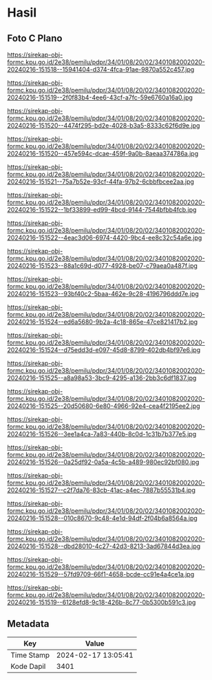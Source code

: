 # Hasil

## Foto C Plano

https://sirekap-obj-formc.kpu.go.id/2e38/pemilu/pdpr/34/01/08/20/02/3401082002020-20240216-151518--15941404-d374-4fca-91ae-9870a552c457.jpg

https://sirekap-obj-formc.kpu.go.id/2e38/pemilu/pdpr/34/01/08/20/02/3401082002020-20240216-151519--2f0f83b4-4ee6-43cf-a7fc-59e6760a16a0.jpg

https://sirekap-obj-formc.kpu.go.id/2e38/pemilu/pdpr/34/01/08/20/02/3401082002020-20240216-151520--4474f295-bd2e-4028-b3a5-8333c62f6d9e.jpg

https://sirekap-obj-formc.kpu.go.id/2e38/pemilu/pdpr/34/01/08/20/02/3401082002020-20240216-151520--457e594c-dcae-459f-9a0b-8aeaa374786a.jpg

https://sirekap-obj-formc.kpu.go.id/2e38/pemilu/pdpr/34/01/08/20/02/3401082002020-20240216-151521--75a7b52e-93cf-44fa-97b2-6cbbfbcee2aa.jpg

https://sirekap-obj-formc.kpu.go.id/2e38/pemilu/pdpr/34/01/08/20/02/3401082002020-20240216-151522--1bf33899-ed99-4bcd-9144-7544bfbb4fcb.jpg

https://sirekap-obj-formc.kpu.go.id/2e38/pemilu/pdpr/34/01/08/20/02/3401082002020-20240216-151522--4eac3d06-6974-4420-9bc4-ee8c32c54a6e.jpg

https://sirekap-obj-formc.kpu.go.id/2e38/pemilu/pdpr/34/01/08/20/02/3401082002020-20240216-151523--88a1c69d-d077-4928-be07-c79aea0a487f.jpg

https://sirekap-obj-formc.kpu.go.id/2e38/pemilu/pdpr/34/01/08/20/02/3401082002020-20240216-151523--93bf40c2-5baa-462e-9c28-4196796ddd7e.jpg

https://sirekap-obj-formc.kpu.go.id/2e38/pemilu/pdpr/34/01/08/20/02/3401082002020-20240216-151524--ed6a5680-9b2a-4c18-865e-47ce821417b2.jpg

https://sirekap-obj-formc.kpu.go.id/2e38/pemilu/pdpr/34/01/08/20/02/3401082002020-20240216-151524--d75edd3d-e097-45d8-8799-402db4bf97e6.jpg

https://sirekap-obj-formc.kpu.go.id/2e38/pemilu/pdpr/34/01/08/20/02/3401082002020-20240216-151525--a8a98a53-3bc9-4295-a136-2bb3c6df1837.jpg

https://sirekap-obj-formc.kpu.go.id/2e38/pemilu/pdpr/34/01/08/20/02/3401082002020-20240216-151525--20d50680-6e80-4966-92e4-cea4f2195ee2.jpg

https://sirekap-obj-formc.kpu.go.id/2e38/pemilu/pdpr/34/01/08/20/02/3401082002020-20240216-151526--3ee1a4ca-7a83-440b-8c0d-1c31b7b377e5.jpg

https://sirekap-obj-formc.kpu.go.id/2e38/pemilu/pdpr/34/01/08/20/02/3401082002020-20240216-151526--0a25df92-0a5a-4c5b-a489-980ec92bf080.jpg

https://sirekap-obj-formc.kpu.go.id/2e38/pemilu/pdpr/34/01/08/20/02/3401082002020-20240216-151527--c2f7da76-83cb-41ac-a4ec-7887b55531b4.jpg

https://sirekap-obj-formc.kpu.go.id/2e38/pemilu/pdpr/34/01/08/20/02/3401082002020-20240216-151528--010c8670-9c48-4e1d-94df-2f04b6a8564a.jpg

https://sirekap-obj-formc.kpu.go.id/2e38/pemilu/pdpr/34/01/08/20/02/3401082002020-20240216-151528--dbd28010-4c27-42d3-8213-3ad67844d3ea.jpg

https://sirekap-obj-formc.kpu.go.id/2e38/pemilu/pdpr/34/01/08/20/02/3401082002020-20240216-151529--57fd9709-66f1-4658-bcde-cc91e4a4ce1a.jpg

https://sirekap-obj-formc.kpu.go.id/2e38/pemilu/pdpr/34/01/08/20/02/3401082002020-20240216-151519--6128efd8-9c18-426b-8c77-0b5300b591c3.jpg


## Metadata

| Key        | Value               |
| ---------- | ------------------- |
| Time Stamp | 2024-02-17 13:05:41 |
| Kode Dapil | 3401                |



